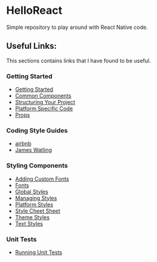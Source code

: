 # HelloReact
Simple repository to play around with React Native code.

## Useful Links:
This sections contains links that I have found to be useful.

### Getting Started
- [Getting Started](https://facebook.github.io/react-native/docs/getting-started.html)
- [Common Components](https://facebook.github.io/react-native/docs/components-and-apis.html)
- [Structuring Your Project](https://medium.com/the-react-native-log/organizing-a-react-native-project-9514dfadaa0)
- [Platform Specific Code](https://facebook.github.io/react-native/docs/platform-specific-code.html)
- [Props](https://facebook.github.io/react-native/docs/props.html)

### Coding Style Guides
- [airbnb](https://github.com/airbnb/javascript/tree/master/react)
- [James Watling](https://github.com/JamesWatling/react-native-style-guide)

### Styling Components
- [Adding Custom Fonts](https://medium.com/react-native-training/react-native-custom-fonts-ccc9aacf9e5e)
- [Fonts](https://github.com/react-native-training/react-native-fonts)
- [Global Styles](https://stackoverflow.com/questions/30853178/react-native-global-styles)
- [Managing Styles](https://medium.com/@tommylackemann/managing-styles-in-react-native-3546d3482d73)
- [Platform Styles](https://willowtreeapps.com/ideas/react-native-tips-and-tricks-styling-in-js/)
- [Style Cheet Sheet](https://github.com/vhpoet/react-native-styling-cheat-sheet)
- [Theme Styles](https://medium.com/the-react-native-log/tips-for-styling-your-react-native-apps-3f61608655eb)
- [Text Styles](https://facebook.github.io/react-native/docs/text.html#style)

### Unit Tests
- [Running Unit Tests](https://facebook.github.io/react-native/releases/0.33/docs/testing.html)